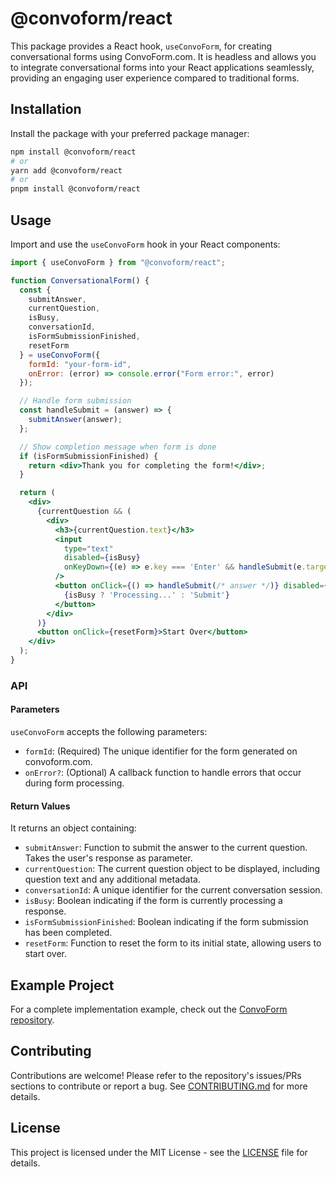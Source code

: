 # @convoform/react

This package provides a React hook, `useConvoForm`, for creating conversational
forms using ConvoForm.com. It is headless and allows you to integrate
conversational forms into your React applications seamlessly, providing an engaging
user experience compared to traditional forms.

## Installation

Install the package with your preferred package manager:

```bash
npm install @convoform/react
# or
yarn add @convoform/react
# or 
pnpm install @convoform/react
```

## Usage

Import and use the `useConvoForm` hook in your React components:

```jsx
import { useConvoForm } from "@convoform/react";

function ConversationalForm() {
  const { 
    submitAnswer, 
    currentQuestion, 
    isBusy,
    conversationId,
    isFormSubmissionFinished,
    resetForm
  } = useConvoForm({
    formId: "your-form-id",
    onError: (error) => console.error("Form error:", error)
  });

  // Handle form submission
  const handleSubmit = (answer) => {
    submitAnswer(answer);
  };

  // Show completion message when form is done
  if (isFormSubmissionFinished) {
    return <div>Thank you for completing the form!</div>;
  }

  return (
    <div>
      {currentQuestion && (
        <div>
          <h3>{currentQuestion.text}</h3>
          <input 
            type="text" 
            disabled={isBusy}
            onKeyDown={(e) => e.key === 'Enter' && handleSubmit(e.target.value)}
          />
          <button onClick={() => handleSubmit(/* answer */)} disabled={isBusy}>
            {isBusy ? 'Processing...' : 'Submit'}
          </button>
        </div>
      )}
      <button onClick={resetForm}>Start Over</button>
    </div>
  );
}
```

### API

#### Parameters

`useConvoForm` accepts the following parameters:

- `formId`: (Required) The unique identifier for the form generated on convoform.com.
- `onError?`: (Optional) A callback function to handle errors that occur during form processing.

#### Return Values

It returns an object containing:

- `submitAnswer`: Function to submit the answer to the current question. Takes the user's response as parameter.
- `currentQuestion`: The current question object to be displayed, including question text and any additional metadata.
- `conversationId`: A unique identifier for the current conversation session.
- `isBusy`: Boolean indicating if the form is currently processing a response.
- `isFormSubmissionFinished`: Boolean indicating if the form submission has been completed.
- `resetForm`: Function to reset the form to its initial state, allowing users to start over.

## Example Project

For a complete implementation example, check out the [ConvoForm repository](https://github.com/growupanand/ConvoForm).

## Contributing

Contributions are welcome! Please refer to the repository's issues/PRs sections
to contribute or report a bug. See [CONTRIBUTING.md](https://github.com/growupanand/ConvoForm/blob/main/CONTRIBUTING.md) for more details.

## License

This project is licensed under the MIT License - see the
[LICENSE](https://github.com/growupanand/ConvoForm/blob/main/LICENSE) file for
details.